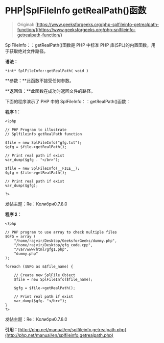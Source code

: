 # PHP|SplFileInfo getRealPath()函数

> Original: [https://www.geeksforgeeks.org/php-splfileinfo-getrealpath-function/](https://www.geeksforgeeks.org/php-splfileinfo-getrealpath-function/)

SplFileInfo：：getRealPath()函数是 PHP 中标准 PHP 库(SPL)的内置函数，用于获取绝对文件路径。

**语法：**

```
*int* SplFileInfo::getRealPath( void )
```

**参数：**此函数不接受任何参数。

**返回值：**此函数在成功时返回文件的路径。

下面的程序演示了 PHP 中的 SplFileInfo：：getRealPath()函数：

**程序 1：**

```
<?php

// PHP Program to illustrate 
// Splfileinfo getRealPath function

$file = new SplFileInfo("gfg.txt");
$gfg = $file->getRealPath();

// Print real path if exist
var_dump($gfg . "</br>");

$file = new SplFileInfo(__FILE__);
$gfg = $file->getRealPath();

// Print real path if exist
var_dump($gfg);

?>
```

发帖主题：Re：Колибри0.7.8.0

**程序 2：**

```
<?php

// PHP program to use array to check multiple files
$GFG = array (
    "/home/rajvir/Desktop/GeeksforGeeks/dummy.php",
    "/home/rajvir/Desktop/gfg_code.cpp",
    "/var/www/html/gfg1.php",
    "dummy.php"
);

foreach ($GFG as &$file_name) {

    // Create new SplFile Object
    $file = new SplFileInfo($file_name);

    $gfg = $file->getRealPath();

    // Print real path if exist
    var_dump($gfg. "</br>");
}
?>
```

发帖主题：Re：Колибри0.7.8.0

**引用：**[http://php.net/manual/en/splfileinfo.getrealpath.php](http://php.net/manual/en/splfileinfo.getrealpath.php)